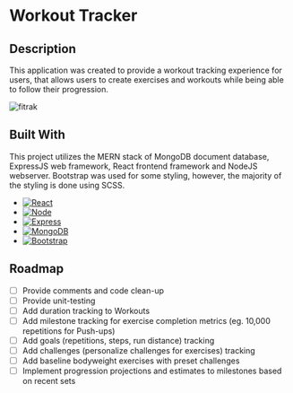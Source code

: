 # Workout Tracker



## Description

This application was created to provide a workout tracking experience for users, that allows users to create exercises and workouts while being able to follow their progression.

![fitrak](https://user-images.githubusercontent.com/57697667/179096625-481a000c-ec82-4121-9778-e4f2fa58fe9c.png)

## Built With

This project utilizes the MERN stack of MongoDB document database, ExpressJS web framework, React frontend framework and NodeJS webserver. Bootstrap was used for some styling, however, the majority of the styling is done using SCSS.

- [![React][react.js]][react-url]
- [![Node][node.js]][node-url]
- [![Express][express.js]][express-url]
- [![MongoDB][mongodb.com]][mongodb-url]
- [![Bootstrap][bootstrap.com]][bootstrap-url]

## Roadmap

- [ ] Provide comments and code clean-up
- [ ] Provide unit-testing
- [ ] Add duration tracking to Workouts
- [ ] Add milestone tracking for exercise completion metrics (eg. 10,000 repetitions for Push-ups)
- [ ] Add goals (repetitions, steps, run distance) tracking
- [ ] Add challenges (personalize challenges for exercises) tracking
- [ ] Add baseline bodyweight exercises with preset challenges
- [ ] Implement progression projections and estimates to milestones based on recent sets 

<!-- Markdown Links & Images -->

[React.js]: https://img.shields.io/badge/React-20232A?style=for-the-badge&logo=react&logoColor=61DAFB
[React-url]: https://reactjs.org/
[Bootstrap.com]: https://img.shields.io/badge/Bootstrap-563D7C?style=for-the-badge&logo=bootstrap&logoColor=white
[Bootstrap-url]: https://getbootstrap.com
[mongodb.com]: https://img.shields.io/badge/MongoDB-4EA94B?style=for-the-badge&logo=mongodb&logoColor=white
[mongodb-url]: https://www.mongodb.com/
[express.js]: https://img.shields.io/badge/Express.js-404D59?style=for-the-badge
[express-url]: https://expressjs.com/
[node.js]: https://img.shields.io/badge/Node.js-43853D?style=for-the-badge&logo=node.js&logoColor=white
[node-url]: https://nodejs.org/en/
